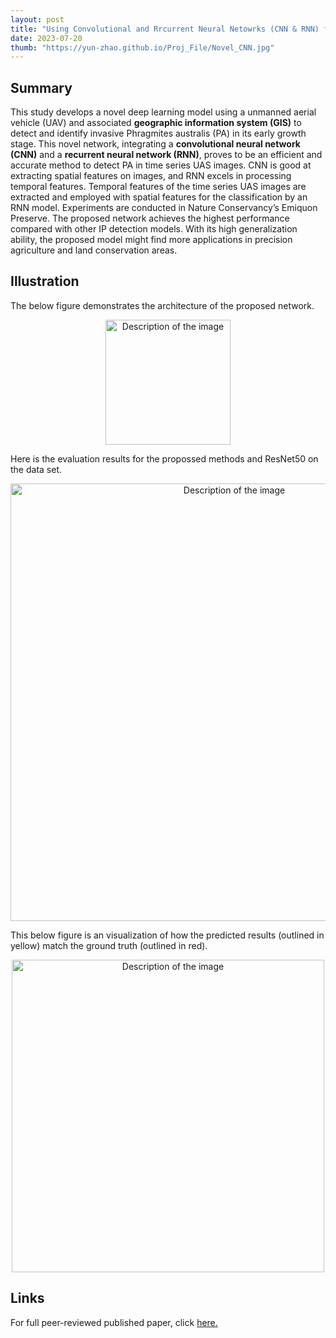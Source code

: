 ```yaml
---
layout: post
title: "Using Convolutional and Rrcurrent Neural Netowrks (CNN & RNN) for Invasive Plants Detection"
date: 2023-07-20
thumb: "https://yun-zhao.github.io/Proj_File/Novel_CNN.jpg"
---
```


## Summary
This study develops a novel deep learning model using a unmanned aerial vehicle (UAV) and associated
**geographic information system (GIS)** to detect and identify invasive Phragmites australis (PA) in its early growth stage.
This novel network, integrating a **convolutional neural network (CNN)** and a **recurrent neural network (RNN)**, proves to be
an efficient and accurate method to detect PA in time series UAS images. CNN is good at extracting spatial features on
images, and RNN excels in processing temporal features. Temporal features of the time series UAS images are extracted
and employed with spatial features for the classification by an RNN model. Experiments are conducted in Nature Conservancy’s
Emiquon Preserve. The proposed network achieves the highest performance compared with other IP detection
models. With its high generalization ability, the proposed model might find more applications in precision agriculture and
land conservation areas.


## Illustration

The below figure demonstrates the architecture of the proposed network.

<div style="text-align:center">
  <img src="https://yun-zhao.github.io/Proj_File/Novel_CNN-1.png" alt="Description of the image" width="200">
</div>


Here is the evaluation results for the propossed methods and ResNet50 on the data set.

<div style="text-align:center">
  <img src="https://yun-zhao.github.io/Proj_File/Novel_CNN-2.png" alt="Description of the image" width="700">
</div>

This below figure is an visualization of how the predicted results (outlined in yellow) match the ground truth (outlined in red).

<div style="text-align:center">
  <img src="https://yun-zhao.github.io/Proj_File/Novel_CNN-3.PNG" alt="Description of the image" width="500">
</div>


## Links

For full peer-reviewed published paper, click <a href="https://www.dropbox.com/scl/fi/se2e4q7rqxynl5mfdtygu/A-novel-invasive-plant-detection-approach-using-time-series-images-from-unmanned-aerial-systems-based-on-convolutional-and-recurrent-neural-networks.pdf?rlkey=yyt3x57ur8tey2r7m51an6y99&dl=0" target="_blank">here.</a>
